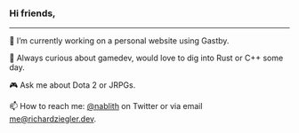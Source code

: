 ### Hi friends,
---

🔭 I’m currently working on a personal website using Gastby.

🤔 Always curious about gamedev, would love to dig into Rust or C++ some day.

🎮 Ask me about Dota 2 or JRPGs.

📫 How to reach me: [@nablith](https://www.twitter.com/nablith) on Twitter or via email me@richardziegler.dev.

<!--
**richardziegler/richardziegler** is a ✨ _special_ ✨ repository because its `README.md` (this file) appears on your GitHub profile.

Here are some ideas to get you started:

- 🔭 I’m currently working on ...
- 🌱 I’m currently learning ...
- 👯 I’m looking to collaborate on ...
- 🤔 I’m looking for help with ...
- 💬 Ask me about ...
- 📫 How to reach me: ...
- 😄 Pronouns: ...
- ⚡ Fun fact: ...
-->
